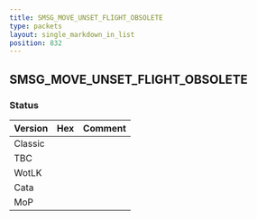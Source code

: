 ```yaml
---
title: SMSG_MOVE_UNSET_FLIGHT_OBSOLETE
type: packets
layout: single_markdown_in_list
position: 832
---
```


## SMSG_MOVE_UNSET_FLIGHT_OBSOLETE

### Status

Version    | Hex        | Comment
---------- | ---------- | ---------- 
Classic    |            |
TBC        |            |
WotLK      |            |
Cata       |            |
MoP        |            |